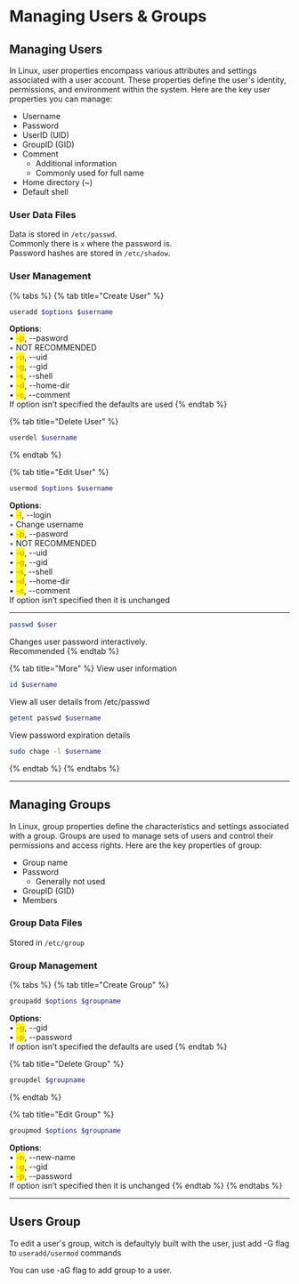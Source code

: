 # Managing Users & Groups

## Managing Users

In Linux, user properties encompass various attributes and settings associated with a user account. These properties define the user's identity, permissions, and environment within the system. Here are the key user properties you can manage:

* Username
* Password
* UserID (UID)
* GroupID (GID)
* Comment
  * Additional information
  * Commonly used for full name
* Home directory (\~)
* Default shell

### User Data Files

Data is stored in `/etc/passwd`.\
Commonly there is `x` where the password is.\
Password hashes are stored in `/etc/shadow`.

### User Management

{% tabs %}
{% tab title="Create User" %}
```bash
useradd $options $username

```

**Options**:\
• <mark style="color:orange;">**-p**</mark>, --pasword \
&#x20;   ◦ NOT RECOMMENDED\
• <mark style="color:orange;">**-u**</mark>, --uid \
• <mark style="color:orange;">**-g**</mark>, --gid \
• <mark style="color:orange;">**-s**</mark>, --shell \
• <mark style="color:orange;">**-d**</mark>, --home-dir \
• <mark style="color:orange;">**-c**</mark>, --comment \
If option isn’t specified the defaults are used
{% endtab %}

{% tab title="Delete User" %}
```bash
userdel $username
```


{% endtab %}

{% tab title="Edit User" %}
```bash
usermod $options $username
```

**Options**:\
• <mark style="color:orange;">**-l**</mark>, --login\
&#x20;   ◦ Change username \
• <mark style="color:orange;">**-p**</mark>, --pasword \
&#x20;   ◦ NOT RECOMMENDED \
• <mark style="color:orange;">**-u**</mark>, --uid \
• <mark style="color:orange;">**-g**</mark>, --gid \
• <mark style="color:orange;">**-s**</mark>, --shell \
• <mark style="color:orange;">**-d**</mark>, --home-dir \
• <mark style="color:orange;">**-c**</mark>, --comment\
If option isn’t specified then it is unchanged

***

```bash
passwd $user
```

Changes user password interactively.\
Recommended
{% endtab %}

{% tab title="More" %}
View user information

```bash
id $username
```

View all user details from /etc/passwd

```bash
getent passwd $username
```

View password expiration details

```bash
sudo chage -l $username
```
{% endtab %}
{% endtabs %}

***

## Managing Groups

In Linux, group properties define the characteristics and settings associated with a group. Groups are used to manage sets of users and control their permissions and access rights. Here are the key properties of group:

* Group name
* Password&#x20;
  * Generally not used&#x20;
* GroupID (GID)
* Members&#x20;

### Group Data Files

Stored in `/etc/group`

### Group Management

{% tabs %}
{% tab title="Create Group" %}
```bash
groupadd $options $groupname
```

**Options**:\
• <mark style="color:orange;">**-g**</mark>, --gid \
• <mark style="color:orange;">**-p**</mark>, --password \
If option isn’t specified the defaults are used
{% endtab %}

{% tab title="Delete Group" %}
```bash
groupdel $groupname
```


{% endtab %}

{% tab title="Edit Group" %}
```bash
groupmod $options $groupname
```

**Options**:\
• <mark style="color:orange;">**-n**</mark>, --new-name \
• <mark style="color:orange;">**-g**</mark>, --gid \
• <mark style="color:orange;">**-p**</mark>, --password \
If option isn’t specified then it is unchanged
{% endtab %}
{% endtabs %}

***

## Users Group

To edit a user's group, witch is defaultyly built with the user, just add -G flag to `useradd/usermod` commands

You can use -aG flag to add group to a user.

